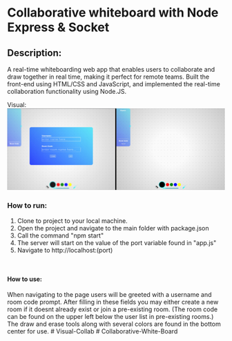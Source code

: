 # Collaborative whiteboard with Node Express & Socket

## Description:
A real-time whiteboarding web app that enables users to collaborate
and draw together in real time, making it perfect for remote teams.
Built the front-end using HTML/CSS and JavaScript, and implemented 
the real-time collaboration functionality using Node.JS.


Visual: ![screenshot](/Public/Assets/screenshot.jpg)


### How to run:
1. Clone to project to your local machine.
2. Open the project and navigate to the main folder with package.json
3. Call the command "npm start"
4. The server will start on the value of the port variable found in "app.js"
5. Navigate to http://localhost:(port)

<br>

#### How to use:
When navigating to the page users will be greeted with a username
and room code prompt. After filling in these fields you may either
create a new room if it doesnt already exist or join a pre-existing 
room. (The room code can be found on the upper left below the user list
in pre-existing rooms.) The draw and erase tools along with several 
colors are found in the bottom center for use.
#   V i s u a l - C o l l a b 
 
 #   C o l l a b o r a t i v e - W h i t e - B o a r d 
 
 